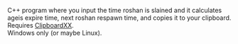 C++ program where you input the time roshan is slained and it calculates ageis expire time, next roshan respawn time, and copies it to your clipboard.  
Requires [ClipboardXX](https://github.com/Arian8j2/ClipboardXX).  
Windows only (or maybe Linux).  
